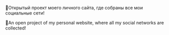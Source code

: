 🔗Открытый проект моего личного сайта, где собраны все мои социальные сети!

🔗An open project of my personal website, where all my social networks are collected!

